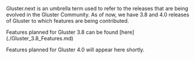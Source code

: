 Gluster.next is an umbrella term used to refer to the releases that are being evolved in the Gluster Community. As of now, we have 3.8 and 4.0 releases of Gluster to which features are being contributed.

Features planned for Gluster 3.8 can be found [here] (./Gluster_3.8_Features.md)

Features planned for Gluster 4.0 will appear here shortly.
